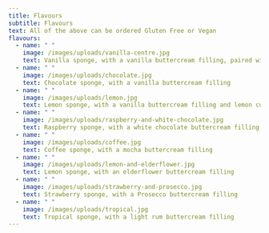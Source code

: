 ```yaml
---
title: Flavours
subtitle: Flavours
text: All of the above can be ordered Gluten Free or Vegan
flavours:
  - name: " "
    image: /images/uploads/vanilla-centre.jpg
    text: Vanilla sponge, with a vanilla buttercream filling, paired with either
  - name: " "
    image: /images/uploads/chocolate.jpg
    text: Chocolate sponge, with a vanilla buttercream filling
  - name: " "
    image: /images/uploads/lemon.jpg
    text: Lemon sponge, with a vanilla buttercream filling and lemon curd
  - name: " "
    image: /images/uploads/raspberry-and-white-chocolate.jpg
    text: Raspberry sponge, with a white chocolate buttercream filling and
  - name: " "
    image: /images/uploads/coffee.jpg
    text: Coffee sponge, with a mocha buttercream filling
  - name: " "
    image: /images/uploads/lemon-and-elderflower.jpg
    text: Lemon sponge, with an elderflower buttercream filling
  - name: " "
    image: /images/uploads/strawberry-and-prosecco.jpg
    text: Strawberry sponge, with a Prosecco buttercream filling
  - name: " "
    image: /images/uploads/tropical.jpg
    text: Tropical sponge, with a light rum buttercream filling
---
```

